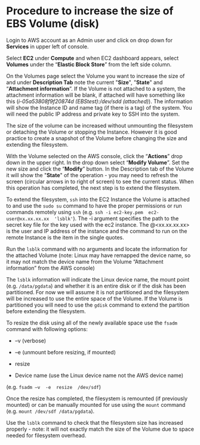 # Procedure to increase the size of EBS Volume (disk)

Login to AWS account as an Admin user and click on drop down for **Services** in upper left of console.

Select **EC2** under **Compute** and when EC2 dashboard appears, select **Volumes** under the “**Elastic Block Store**” from the left side column.

On the Volumes page select the Volume you want to increase the size of and under **Description Tab** note the current "**Size**", "**State**" and “**Attachment information**”. If the Volume is not attached to a system, the attachment information will be blank, if attached will have something like this (*i-05a53808f9f20874d (EBStest):/dev/sdd (attached)*). The information will show the Instance ID and name tag (if there is a tag) of the system. You will need the public IP address and private key to SSH into the system.

The size of the volume can be increased without unmounting the filesystem or detaching the Volume or stopping the Instance. However it is good practice to create a snapshot of the Volume before changing the size and extending the filesystem.

With the Volume selected on the AWS console, click the “**Actions**” drop down in the upper right. In the drop down select “**Modify Volume**”. Set the new size and click the “**Modify**” button. In the Description tab of the Volume it will show the "**State**" of the operation - you may need to refresh the screen (circular arrows in to right of screen) to see the current status. When this operation has completed, the next step is to extend the filesystem.

To extend the filesystem, `ssh` into the EC2 Instance the Volume is attached to and use the `sudo su` command to have the proper permissions or run commands remotely using `ssh`  (e.g. `ssh -i ec2-key.pem  ec2-user@xx.xx.xx.xx  'lsblk'`).  The -i argument specifies the path to the secret key file for the key used with the ec2 instance. The <user>@<xx.xx.xx.xx> is the user and IP address of the instance and the command to run on the remote Instance is the item in the single quotes.

Run the `lsblk` command with no arguments  and locate the information for the attached Volume (note: Linux may have remapped the device name, so it may not match the device name from the Volume “Attachment information” from the AWS console)

The `lsblk` information will indicate the Linux device name, the mount point (e.g. `/data/pgdata`) and whether it is an entire disk or if the disk has been partitioned. For now we will assume it is not partitioned and the filesystem will be increased to use the entire space of the Volume.  If the Volume is partitioned you will need to use the `gdisk` command to extend the partition before extending the filesystem.

To resize the disk using all of the newly available space use the `fsadm` command with following options:

- –v (verbose) 


- –e (unmount before resizing, if mounted)  


- resize  


- Device name (use the Linux device name not the AWS device name) 

(e.g. `fsadm –v  -e  resize  /dev/sdf`)

Once the resize has completed, the filesystem is remounted (if previously mounted) or can be manually mounted for use using the `mount` command (e.g. `mount /dev/sdf /data/pgdata`).

Use the `lsblk` command to check that the filesystem size has increased properly - note: it will not exactly match the size of the Volume due to space needed for filesystem overhead.
